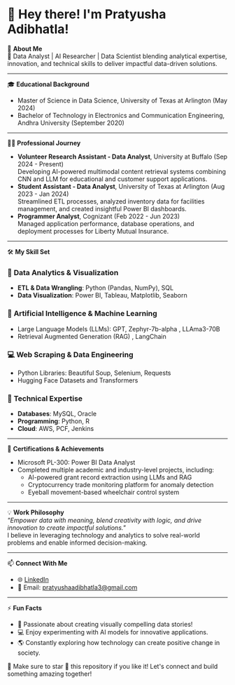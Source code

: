 # 👋 Hey there! I'm Pratyusha Adibhatla!

🚀 **About Me**  
🌟 Data Analyst | AI Researcher | Data Scientist blending analytical expertise, innovation, and technical skills to deliver impactful data-driven solutions.

---

🎓 **Educational Background**  
- Master of Science in Data Science, University of Texas at Arlington (May 2024)  
- Bachelor of Technology in Electronics and Communication Engineering, Andhra University (September 2020)

---

👨‍💻 **Professional Journey**  
- **Volunteer Research Assistant - Data Analyst**, University at Buffalo (Sep 2024 - Present)  
  Developing AI-powered multimodal content retrieval systems combining CNN and LLM for educational and customer support applications.  
- **Student Assistant - Data Analyst**, University of Texas at Arlington (Aug 2023 - Jan 2024)  
  Streamlined ETL processes, analyzed inventory data for facilities management, and created insightful Power BI dashboards.  
- **Programmer Analyst**, Cognizant (Feb 2022 - Jun 2023)  
  Managed application performance, database operations, and deployment processes for Liberty Mutual Insurance.  

---

🛠️ **My Skill Set**  
### 💼 **Data Analytics & Visualization**
- **ETL & Data Wrangling**: Python (Pandas, NumPy), SQL  
- **Data Visualization**: Power BI, Tableau, Matplotlib, Seaborn  

### 🧠 **Artificial Intelligence & Machine Learning**
- Large Language Models (LLMs): GPT, Zephyr-7b-alpha , LLAma3-70B 
- Retrieval Augmented Generation (RAG)  , LangChain

### 💻 **Web Scraping & Data Engineering**
- Python Libraries: Beautiful Soup, Selenium, Requests  
- Hugging Face Datasets and Transformers  

### 🔧 **Technical Expertise**
- **Databases**: MySQL, Oracle  
- **Programming**: Python, R  
- **Cloud**: AWS, PCF, Jenkins  

---

🎯 **Certifications & Achievements**  
- Microsoft PL-300: Power BI Data Analyst  
- Completed multiple academic and industry-level projects, including:  
  - AI-powered grant record extraction using LLMs and RAG  
  - Cryptocurrency trade monitoring platform for anomaly detection  
  - Eyeball movement-based wheelchair control system  

---

💡 **Work Philosophy**  
*"Empower data with meaning, blend creativity with logic, and drive innovation to create impactful solutions."*  
I believe in leveraging technology and analytics to solve real-world problems and enable informed decision-making.

---

📫 **Connect With Me**  
- 🌐 [LinkedIn]([https://www.linkedin.com/in/pratyushaadibhatla/])  
- 📧 Email: pratyushaadibhatla3@gmail.com  

---

⚡ **Fun Facts**  
- 🎨 Passionate about creating visually compelling data stories!  
- 💻 Enjoy experimenting with AI models for innovative applications.  
- 🌎 Constantly exploring how technology can create positive change in society.  

🌟 Make sure to star 🌟 this repository if you like it! Let's connect and build something amazing together!
